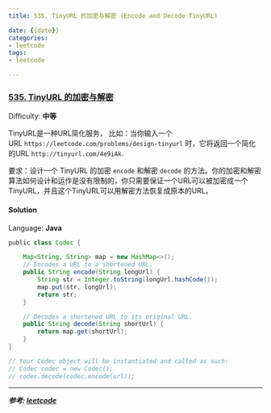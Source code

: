```yaml
---
title: 535. TinyURL 的加密与解密 (Encode and Decode TinyURL)

date: {{date}}
categories:
- leetcode
tags:
- leetcode

---
```

### [535\. TinyURL 的加密与解密](https://leetcode-cn.com/problems/encode-and-decode-tinyurl/)

Difficulty: **中等**


TinyURL是一种URL简化服务， 比如：当你输入一个URL `https://leetcode.com/problems/design-tinyurl` 时，它将返回一个简化的URL `http://tinyurl.com/4e9iAk`.

要求：设计一个 TinyURL 的加密 `encode` 和解密 `decode` 的方法。你的加密和解密算法如何设计和运作是没有限制的，你只需要保证一个URL可以被加密成一个TinyURL，并且这个TinyURL可以用解密方法恢复成原本的URL。


#### Solution

Language: **Java**

```java
​public class Codec {

    Map<String, String> map = new HashMap<>();
    // Encodes a URL to a shortened URL.
    public String encode(String longUrl) {
        String str = Integer.toString(longUrl.hashCode());
        map.put(str, longUrl);
        return str;
    }

    // Decodes a shortened URL to its original URL.
    public String decode(String shortUrl) {
        return map.get(shortUrl);
    }
}

// Your Codec object will be instantiated and called as such:
// Codec codec = new Codec();
// codec.decode(codec.encode(url));
```

---
***参考:
[leetcode](https://leetcode-cn.com/problems/encode-and-decode-tinyurl/)***
